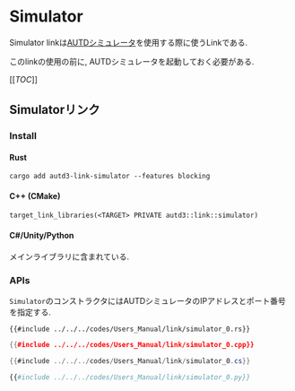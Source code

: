 # Simulator

Simulator linkは[AUTDシミュレータ](../Simulator/simulator.md)を使用する際に使うLinkである.

このlinkの使用の前に, AUTDシミュレータを起動しておく必要がある.

[[_TOC_]]

## Simulatorリンク

### Install

#### Rust

```shell
cargo add autd3-link-simulator --features blocking
```

#### C++ (CMake)

```ignore,filename=CMakeLists.txt
target_link_libraries(<TARGET> PRIVATE autd3::link::simulator)
```

#### C#/Unity/Python

メインライブラリに含まれている.

### APIs

`Simulator`のコンストラクタにはAUTDシミュレータのIPアドレスとポート番号を指定する.

```rust,should_panic,edition2021
{{#include ../../../codes/Users_Manual/link/simulator_0.rs}}
```

```cpp
{{#include ../../../codes/Users_Manual/link/simulator_0.cpp}}
```

```cs
{{#include ../../../codes/Users_Manual/link/simulator_0.cs}}
```

```python
{{#include ../../../codes/Users_Manual/link/simulator_0.py}}
```
